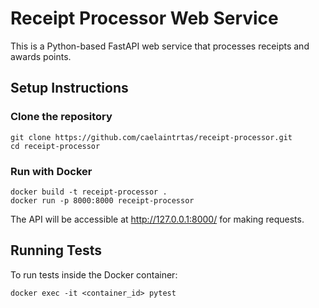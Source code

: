# Receipt Processor Web Service
This is a Python-based FastAPI web service that processes receipts and awards points.

## Setup Instructions

### Clone the repository
```
git clone https://github.com/caelaintrtas/receipt-processor.git
cd receipt-processor
```

### Run with Docker
```
docker build -t receipt-processor .
docker run -p 8000:8000 receipt-processor
```
The API will be accessible at http://127.0.0.1:8000/ for making requests.

## Running Tests
To run tests inside the Docker container:
```
docker exec -it <container_id> pytest
```
